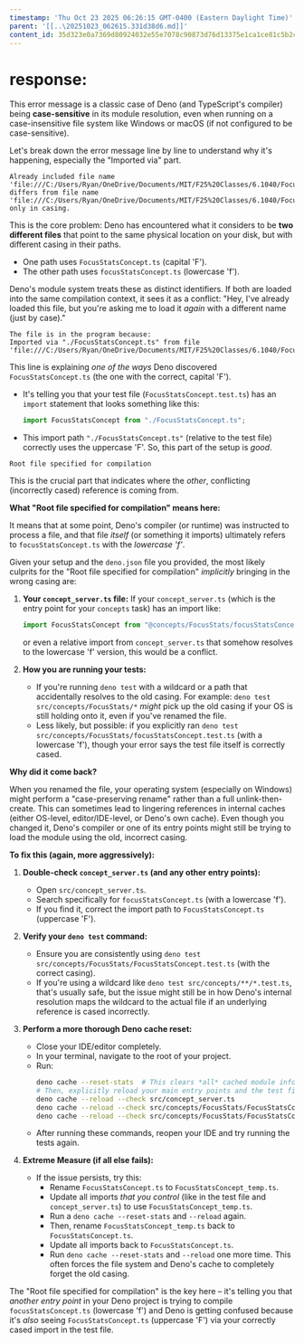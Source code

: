 ```yaml
---
timestamp: 'Thu Oct 23 2025 06:26:15 GMT-0400 (Eastern Daylight Time)'
parent: '[[..\20251023_062615.331d38d6.md]]'
content_id: 35d323e0a7369d80924032e55e7078c90873d76d13375e1ca1ce81c5b2ca8efe
---
```


# response:

This error message is a classic case of Deno (and TypeScript's compiler) being **case-sensitive** in its module resolution, even when running on a case-insensitive file system like Windows or macOS (if not configured to be case-sensitive).

Let's break down the error message line by line to understand why it's happening, especially the "Imported via" part.

```
Already included file name 'file:///C:/Users/Ryan/OneDrive/Documents/MIT/F25%20Classes/6.1040/FocusReader/src/concepts/FocusStats/FocusStatsConcept.ts' differs from file name 'file:///C:/Users/Ryan/OneDrive/Documents/MIT/F25%20Classes/6.1040/FocusReader/src/concepts/FocusStats/focusStatsConcept.ts' only in casing.
```

This is the core problem: Deno has encountered what it considers to be **two different files** that point to the same physical location on your disk, but with different casing in their paths.

* One path uses `FocusStatsConcept.ts` (capital 'F').
* The other path uses `focusStatsConcept.ts` (lowercase 'f').

Deno's module system treats these as distinct identifiers. If both are loaded into the same compilation context, it sees it as a conflict: "Hey, I've already loaded this file, but you're asking me to load it *again* with a different name (just by case)."

```
The file is in the program because:
Imported via "./FocusStatsConcept.ts" from file 'file:///C:/Users/Ryan/OneDrive/Documents/MIT/F25%20Classes/6.1040/FocusReader/src/concepts/FocusStats/FocusStatsConcept.test.ts'
```

This line is explaining *one of the ways* Deno discovered `FocusStatsConcept.ts` (the one with the correct, capital 'F').

* It's telling you that your test file (`FocusStatsConcept.test.ts`) has an `import` statement that looks something like this:
  ```typescript
  import FocusStatsConcept from "./FocusStatsConcept.ts";
  ```
* This import path `"./FocusStatsConcept.ts"` (relative to the test file) correctly uses the uppercase 'F'. So, this part of the setup is *good*.

```
Root file specified for compilation
```

This is the crucial part that indicates where the *other*, conflicting (incorrectly cased) reference is coming from.

**What "Root file specified for compilation" means here:**

It means that at some point, Deno's compiler (or runtime) was instructed to process a file, and that file *itself* (or something it imports) ultimately refers to `focusStatsConcept.ts` with the *lowercase 'f'*.

Given your setup and the `deno.json` file you provided, the most likely culprits for the "Root file specified for compilation" *implicitly* bringing in the wrong casing are:

1. **Your `concept_server.ts` file:** If your `concept_server.ts` (which is the entry point for your `concepts` task) has an import like:
   ```typescript
   import FocusStatsConcept from "@concepts/FocusStats/focusStatsConcept.ts"; // <-- lowercase 'f' here
   ```
   or even a relative import from `concept_server.ts` that somehow resolves to the lowercase 'f' version, this would be a conflict.

2. **How you are running your tests:**
   * If you're running `deno test` with a wildcard or a path that accidentally resolves to the old casing. For example: `deno test src/concepts/FocusStats/*` *might* pick up the old casing if your OS is still holding onto it, even if you've renamed the file.
   * Less likely, but possible: if you explicitly ran `deno test src/concepts/FocusStats/focusStatsConcept.test.ts` (with a lowercase 'f'), though your error says the test file itself is correctly cased.

**Why did it come back?**

When you renamed the file, your operating system (especially on Windows) might perform a "case-preserving rename" rather than a full unlink-then-create. This can sometimes lead to lingering references in internal caches (either OS-level, editor/IDE-level, or Deno's own cache). Even though you changed it, Deno's compiler or one of its entry points might still be trying to load the module using the old, incorrect casing.

**To fix this (again, more aggressively):**

1. **Double-check `concept_server.ts` (and any other entry points):**
   * Open `src/concept_server.ts`.
   * Search specifically for `focusStatsConcept.ts` (with a lowercase 'f').
   * If you find it, correct the import path to `FocusStatsConcept.ts` (uppercase 'F').

2. **Verify your `deno test` command:**
   * Ensure you are consistently using `deno test src/concepts/FocusStats/FocusStatsConcept.test.ts` (with the correct casing).
   * If you're using a wildcard like `deno test src/concepts/**/*.test.ts`, that's usually safe, but the issue might still be in how Deno's internal resolution maps the wildcard to the actual file if an underlying reference is cased incorrectly.

3. **Perform a more thorough Deno cache reset:**
   * Close your IDE/editor completely.
   * In your terminal, navigate to the root of your project.
   * Run:
     ```bash
     deno cache --reset-stats  # This clears *all* cached module information
     # Then, explicitly reload your main entry points and the test file
     deno cache --reload --check src/concept_server.ts
     deno cache --reload --check src/concepts/FocusStats/FocusStatsConcept.ts
     deno cache --reload --check src/concepts/FocusStats/FocusStatsConcept.test.ts
     ```
   * After running these commands, reopen your IDE and try running the tests again.

4. **Extreme Measure (if all else fails):**
   * If the issue persists, try this:
     * Rename `FocusStatsConcept.ts` to `FocusStatsConcept_temp.ts`.
     * Update all imports *that you control* (like in the test file and `concept_server.ts`) to use `FocusStatsConcept_temp.ts`.
     * Run a `deno cache --reset-stats` and `--reload` again.
     * Then, rename `FocusStatsConcept_temp.ts` back to `FocusStatsConcept.ts`.
     * Update all imports back to `FocusStatsConcept.ts`.
     * Run `deno cache --reset-stats` and `--reload` one more time.
       This often forces the file system and Deno's cache to completely forget the old casing.

The "Root file specified for compilation" is the key here – it's telling you that *another entry point* in your Deno project is trying to compile `focusStatsConcept.ts` (lowercase 'f') and Deno is getting confused because it's *also* seeing `FocusStatsConcept.ts` (uppercase 'F') via your correctly cased import in the test file.
